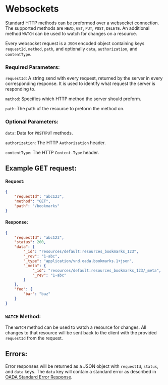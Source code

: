 # Websockets

Standard HTTP methods can be preformed over a websocket connection. The supported
methods are `HEAD`, `GET`, `PUT`, `POST`, `DELETE`. An additional method `WATCH`
can be used to watch for changes on a resource.

Every websocket request is a `JSON` encoded object containing keys `requestId`,
`method`, `path`, and optionally `data`, `authorization`, and `contentType`.

### Required Parameters:

`requestId`: A string send with every request, returned by the server in every
  corresponding response. It is used to identify what request the server is
  responding to.

`method`: Specifies which HTTP method the server should preform.

`path`: The path of the resource to preform the method on.

### Optional Parameters:

`data`: Data for `POST`/`PUT` methods.

`authorization`: The HTTP `Authorization` header.

`contentType`: The HTTP `Content-Type` header.

## Example GET request:

#### Request:
```json
{
    "requestId": "abc123",
    "method": "GET",
    "path": "/bookmarks"
}
```
#### Response:
```json
{
    "requestId": "abc123",
    "status": 200,
    "data": {
        "_id": "resources/default:resources_bookmarks_123",
        "_rev": "1-abc",
        "_type": "application/vnd.oada.bookmarks.1+json",
        "_meta": {
            "_id": "resources/default:resources_bookmarks_123/_meta",
            "_rev": "1-abc"
        }
    },
    "foo": {
        "bar": "baz"
    }
}
```

### `WATCH` Method:
The `WATCH` method can be used to watch a resource for changes. All changes to
that resource will be sent back to the client with the provided `requestId` from
the request.

## Errors:
Error responses will be returned as a JSON object with `requestId`, `status`,
and `data` keys. The `data` key will contain a standard error as described in
[OADA Standard Error Response](Standard-Error.md).

